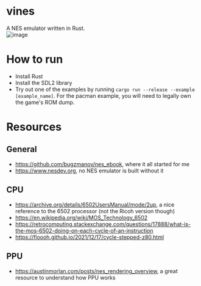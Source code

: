 # vines
A NES emulator written in Rust.   
![image](https://github.com/user-attachments/assets/bb47153a-433a-4c9e-97e1-85bfd7fa192d)

# How to run
- Install Rust
- Install the SDL2 library
- Try out one of the examples by running `cargo run --release --example [example_name]`. For the pacman example, you will need to legally own the game's ROM dump. 

# Resources
## General
- https://github.com/bugzmanov/nes_ebook, where it all started for me
- https://www.nesdev.org, no NES emulator is built without it

## CPU
- https://archive.org/details/6502UsersManual/mode/2up, a nice reference to the 6502 processor (not the Ricoh version though)
- https://en.wikipedia.org/wiki/MOS_Technology_6502
- https://retrocomputing.stackexchange.com/questions/17888/what-is-the-mos-6502-doing-on-each-cycle-of-an-instruction
- https://floooh.github.io/2021/12/17/cycle-stepped-z80.html
## PPU
- https://austinmorlan.com/posts/nes_rendering_overview, a great resource to understand how PPU works
